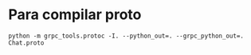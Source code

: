 # Para compilar proto 

``` python -m grpc_tools.protoc -I. --python_out=. --grpc_python_out=. Chat.proto ```
